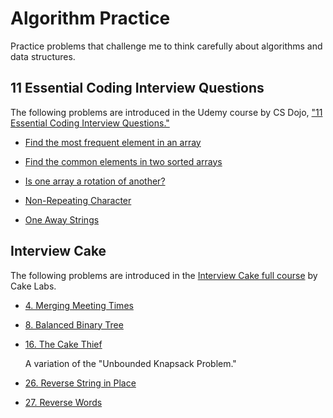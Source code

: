 # Algorithm Practice

Practice problems that challenge me to think carefully about algorithms and data structures.

## 11 Essential Coding Interview Questions

The following problems are introduced in the Udemy course by CS Dojo, ["11 Essential Coding Interview Questions."](https://www.udemy.com/11-essential-coding-interview-questions/)

- [Find the most frequent element in an array](./Find-Most-Frequent-Element-In-Array/README.md)

- [Find the common elements in two sorted arrays](./Common-Elements-In-Two-Sorted-Arrays/README.md)

- [Is one array a rotation of another?](./Is-One-Array-a-Rotation-of-Another/README.md)

- [Non-Repeating Character](./Non-Repeating-Character/README.md)

- [One Away Strings](./One-Away-Strings/README.md)

## Interview Cake

The following problems are introduced in the [Interview Cake full course](https://www.interviewcake.com/) by Cake Labs.

- [4. Merging Meeting Times](./4-Merging-Meeting-Times)

- [8. Balanced Binary Tree](./8-Balanced-Binary-Tree)

- [16. The Cake Thief](./16-The-Cake-Thief)

  A variation of the "Unbounded Knapsack Problem."

- [26. Reverse String in Place](./26-Reverse-String-in-Place)

- [27. Reverse Words](./27-Reverse-Words)
